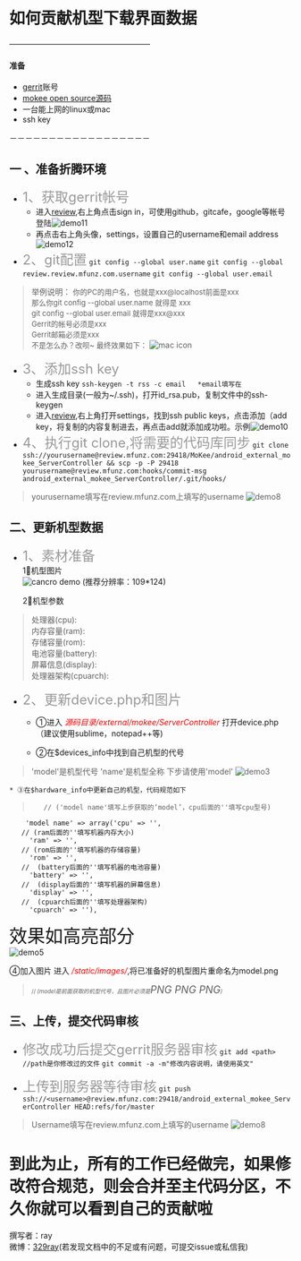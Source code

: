# 如何贡献机型下载界面数据
 ——————————————————
 
#### 准备
* [gerrit](http://review.mfunz.com)账号
* [mokee open source源码](http://github.com/mokee)
* 一台能上网的linux或mac
* ssh key

－－－－－－－－－－－－－－－－－－

##	一 、准备折腾环境
* <font size=5 color=#999999>1、获取gerrit帐号</font>
	* 进入[review](review.mfunz.com),右上角点击sign in，可使用github，gitcafe，google等帐号登陆![demo11](http://7xo4qi.com1.z0.glb.clouddn.com/demo11.tiff)
	* 再点击右上角头像，settings，设置自己的username和email address![demo12](http://7xo4qi.com1.z0.glb.clouddn.com/demo12.tiff)
* <font size=5 color=#999999>2、git配置</font>
	`git config --global user.name`
	`git config --global review.review.mfunz.com.username`
	`git config --global user.email`
	
> 举例说明：
<font size=2>你的PC的用户名，也就是xxx@localhost前面是xxx          
那么你git config --global user.name <username> 就得是 xxx     
git config --global user.email <email>就得是xxx@xxx        
Gerrit的帐号必须是xxx               
Gerrit邮箱必须是xxx 	
不是怎么办？改呗~
最终效果如下：</font>
![mac icon](http://7xo4qi.com1.z0.glb.clouddn.com/example.png)

* <font size=5 color=#999999>3、添加ssh key</font>
  *	生成ssh key
  `ssh-keygen -t rss -c email	*email填写在`
  * 进入生成目录(一般为~/.ssh)，打开id_rsa.pub，复制文件中的ssh-keygen
  *	进入[review](review.mfunz.com),右上角打开settings，找到ssh public keys，点击添加（add key，将复制的内容复制进去，再点击add就添加成功啦。示例![demo10](http://7xo4qi.com1.z0.glb.clouddn.com/demo10.tiff)
* <font size=5 color=#999999>4、执行git clone,将需要的代码库同步</font>
	`git clone ssh://yourusername@review.mfunz.com:29418/MoKee/android_external_mokee_ServerController && scp -p -P 29418 yourusername@review.mfunz.com:hooks/commit-msg android_external_mokee_ServerController/.git/hooks/`
>    yourusername填写在review.mfunz.com上填写的username
>    ![demo8](http://7xo4qi.com1.z0.glb.clouddn.com/demo8.tiff)




##	二、更新机型数据
* <font size=5 color=#999999>1、素材准备</font>	
	 1⃣️机型图片	
	 ![cancro demo](http://7xo4qi.com1.z0.glb.clouddn.com/cancro.png)
	 (推荐分辨率：109*124)

	2⃣️机型参数
>  处理器(cpu):    
   内存容量(ram):		
   存储容量(rom):	
   电池容量(battery):	
   屏幕信息(display):	
   处理器架构(cpuarch):


*  <font size=5 color=#999999>2、更新device.php和图片</font>
	* ①进入</font> <font color=#FF0000>*源码目录/external/mokee/ServerController*</font> 打开device.php（建议使用sublime，notepad++等)
	
	* ②在$devices_info中找到自己机型的代号
>   'model'是机型代号 'name'是机型全称 下步请使用'model'
	![demo3](http://7xo4qi.com1.z0.glb.clouddn.com/demo3.jpg)	
	
	* ③在$hardware_info中更新自己的机型，代码规范如下

>	     // ('model name'填写上步获取的‘model’，cpu后面的''填写cpu型号)
		'model name' => array('cpu' => '',		               
 	   // (ram后面的''填写机器内存大小)         
 	     'ram' => '',	
 	   // (rom后面的''填写机器的存储容量) 			
 	   	 'rom' => '',							   
 	   //  (battery后面的''填写机器的电池容量)		
         'battery' => '',	
       //  (display后面的''填写机器的屏幕信息)	
  	     'display' => '',  	
  	   //  (cpuarch后面的''填写处理器架构)
         'cpuarch' => ''),		
<font size=6>效果如高亮部分</font>         
![demo5](http://7xo4qi.com1.z0.glb.clouddn.com/demo7.tiff)         
         
  ④加入图片	
	进入 <font color=#FF0000>*/static/images/*</font>,将已准备好的机型图片重命名为model.png
>  <font size=1.5>// *(model是前面获取的机型代号，且图片必须是<font size=4>PNG PNG PNG</font>)*</font>

##	三、上传，提交代码审核

* <font size=5 color=#999999>修改成功后提交gerrit服务器审核</font>
`git add <path>		//path是你修改过的文件`
`git commit -a -m"修改内容说明，请使用英文"`

* <font size=5 color=#999999>上传到服务器等待审核</font>	`git push ssh://<username>@review.mfunz.com:29418/android_external_mokee_ServerController HEAD:refs/for/master`
>    Username填写在review.mfunz.com上填写的username
>    ![demo8](http://7xo4qi.com1.z0.glb.clouddn.com/demo8.tiff)
	
# 到此为止，所有的工作已经做完，如果修改符合规范，则会合并至主代码分区，不久你就可以看到自己的贡献啦	
撰写者：ray  
微博：[329ray](http://weibo.com/577551284)(若发现文档中的不足或有问题，可提交issue或私信我)
   
		

 

 